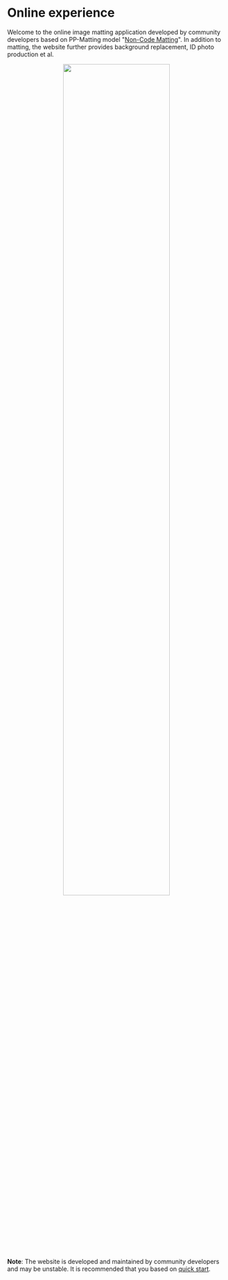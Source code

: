 # Online experience

Welcome to the online image matting application developed by community developers based on PP-Matting model "[Non-Code Matting](https://coolseg.cn/)".
In addition to matting, the website further provides background replacement, ID photo production et al.

<p align="center">
<img src="https://user-images.githubusercontent.com/48433081/165077834-c3191509-aeaf-45c8-b226-656174f4c152.gif" width="70%" height="70%">
</p>

**Note**: The website is developed and maintained by community developers and may be unstable. It is recommended that you based on [quick start](./quick_start_en.md).
